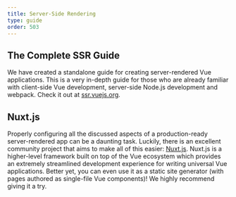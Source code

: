```yaml
---
title: Server-Side Rendering
type: guide
order: 503
---
```


## The Complete SSR Guide

We have created a standalone guide for creating server-rendered Vue applications. This is a very in-depth guide for those who are already familiar with client-side Vue development, server-side Node.js development and webpack. Check it out at [ssr.vuejs.org](https://ssr.vuejs.org/).

## Nuxt.js

Properly configuring all the discussed aspects of a production-ready server-rendered app can be a daunting task. Luckily, there is an excellent community project that aims to make all of this easier: [Nuxt.js](https://nuxtjs.org/). Nuxt.js is a higher-level framework built on top of the Vue ecosystem which provides an extremely streamlined development experience for writing universal Vue applications. Better yet, you can even use it as a static site generator (with pages authored as single-file Vue components)! We highly recommend giving it a try.

